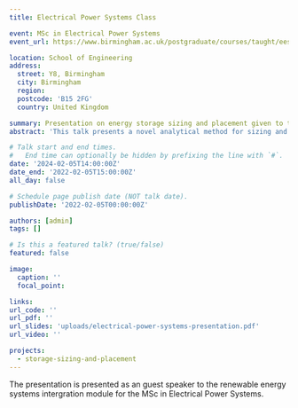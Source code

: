 ```yaml
---
title: Electrical Power Systems Class

event: MSc in Electrical Power Systems
event_url: https://www.birmingham.ac.uk/postgraduate/courses/taught/eese/electrical-power-systems.aspx

location: School of Engineering
address:
  street: Y8, Birmingham 
  city: Birmingham
  region: 
  postcode: 'B15 2FG'
  country: United Kingdom

summary: Presentation on energy storage sizing and placement given to the MS in Electrical Power Systems class at the University of Birmingham as part of the Renewable Energy Systems Integration module.
abstract: 'This talk presents a novel analytical method for sizing and placing energy storage, with the objective of maximizing storage utilization and minimizing generator costs. The method exhibits fast performance, accommodates non-convex models, and converges effectively to optimal sizing and placement. The method first employs optimal power flow to optimize storage power dispatch. Then, storage profiles are constructed based on the storage dispatch. Subsequently, storage sizing and placement are calculated from these profiles. The proposed method is benchmarked against both meta-heuristic and mathematical optimization methods. The benchmark demonstrates that the proposed method yields the smallest storage size that minimizes generator cost. Moreover, the benchmark finds that storage tends to be placed on sites with large generation, large demand, or near congested lines with high power flow. The method is applied to a case study on a carbon-neutral village with wind and solar generation. The study finds that the storage requirement is the highest when renewable generations are just enough to support the system. Additional renewable generators can reduce the storage requirement, but only up to a certain extent. This is because storage remains necessary to support demand during calm nights with no solar or wind generation. The proposed method serves as a decision support tool for energy system planners, aiding in optimal storage sizing and placement given known generation and demand.'

# Talk start and end times.
#   End time can optionally be hidden by prefixing the line with `#`.
date: '2024-02-05T14:00:00Z'
date_end: '2022-02-05T15:00:00Z'
all_day: false

# Schedule page publish date (NOT talk date).
publishDate: '2022-02-05T00:00:00Z'

authors: [admin]
tags: []

# Is this a featured talk? (true/false)
featured: false

image:
  caption: ''
  focal_point: 

links: 
url_code: ''
url_pdf: ''
url_slides: 'uploads/electrical-power-systems-presentation.pdf'
url_video: ''

projects:
  - storage-sizing-and-placement
---
```

The presentation is presented as an guest speaker to the renewable energy systems intergration module for the MSc in Electrical Power Systems.
